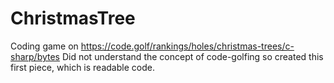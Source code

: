 # ChristmasTree
Coding game on https://code.golf/rankings/holes/christmas-trees/c-sharp/bytes
Did not understand the concept of code-golfing so created this first piece, which is readable code.
